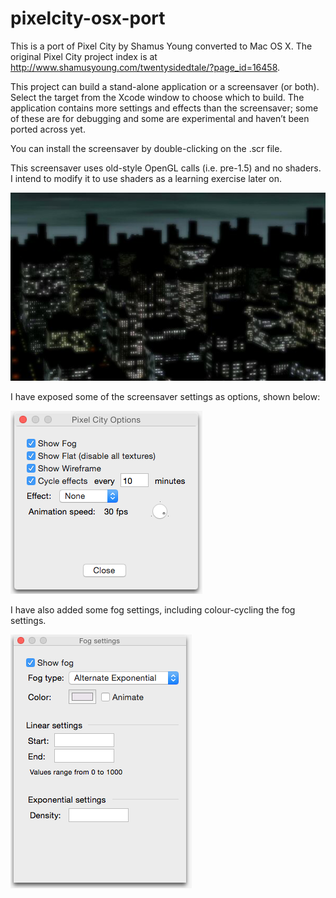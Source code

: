 # pixelcity-osx-port
This is a port of Pixel City by Shamus Young converted to Mac OS X.
The original Pixel City project index is at http://www.shamusyoung.com/twentysidedtale/?page_id=16458.

This project can build a stand-alone application or a screensaver (or both).  Select the target from the Xcode window to choose which to build.  The application contains more settings and effects than the screensaver; some of these are for debugging and some are experimental and haven’t been ported across yet.

You can install the screensaver by double-clicking on the .scr file.

This screensaver uses old-style OpenGL calls (i.e. pre-1.5) and no shaders. I intend to modify it to use shaders as a learning exercise later on.

![](screenshot.png)

I have exposed some of the screensaver settings as options, shown below:

![](basic-options.png)

I have also added some fog settings, including colour-cycling the fog settings.

![](fog-options.png)

